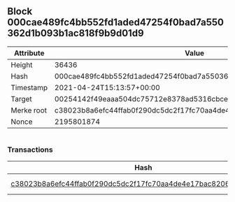## Block 000cae489fc4bb552fd1aded47254f0bad7a550362d1b093b1ac818f9b9d01d9

Attribute | Value
--- | ---
Height | 36436
Hash | 000cae489fc4bb552fd1aded47254f0bad7a550362d1b093b1ac818f9b9d01d9
Timestamp | 2021-04-24T15:13:57+00:00
Target | 00254142f49eaaa504dc75712e8378ad5316cbcead634704b3734b6271167cc4
Merke root | c38023b8a6efc44ffab0f290dc5dc2f17fc70aa4de4e17bac8206c9a4a5772f4
Nonce | 2195801874

```

```

### Transactions

Hash | Amount
--- | ---
[c38023b8a6efc44ffab0f290dc5dc2f17fc70aa4de4e17bac8206c9a4a5772f4](c38023b8a6efc44ffab0f290dc5dc2f17fc70aa4de4e17bac8206c9a4a5772f4.md) | 10.00000000 SKEPTI 

